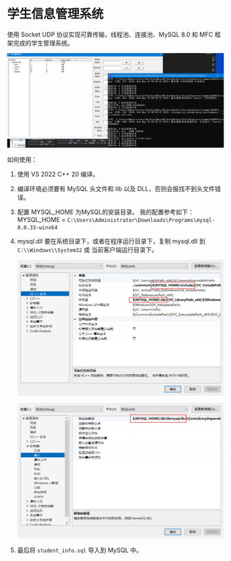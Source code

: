 
# 学生信息管理系统

使用 Socket UDP 协议实现可靠传输，线程池、连接池、MySQL 8.0 和 MFC 框架完成的学生管理系统。



![1.png](image/1.png)





如何使用：

1. 使用 VS 2022 C++ 20 编译。

2. 编译环境必须要有 MySQL 头文件和 lib 以及 DLL，否则会报找不到头文件错误。

3. 配置 MYSQL_HOME 为MySQL的安装目录。
    我的配置参考如下：MYSQL_HOME = `C:\Users\Administrator\Downloads\Programs\mysql-8.0.33-winx64`

4. mysql.dll 要在系统目录下，或者在程序运行目录下，复制 mysql.dll 到`C:\\Windows\\System32` 或 当前客户端运行目录下。

    ![2.png](image/2.png)

    ![3.png](image/3.png)

5. 最后将 `student_info.sql` 导入到 MySQL 中。